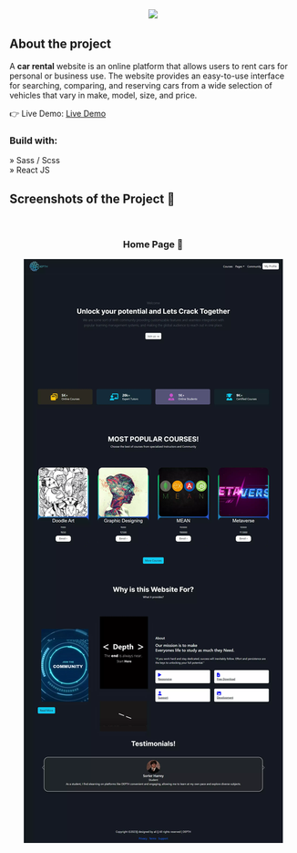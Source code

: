 <div align='center'><img style="width:30%" src='![elearn](https://github.com/Asifluvcode/Depth/assets/129084503/ba634637-279f-4e8d-ae26-b591c7685a92)
'/></div>

<h2>About the project</h2>

  <p>A <b>car rental</b> website is an online platform that allows users to rent cars for personal or business use. The website provides an easy-to-use interface for searching, comparing, and reserving cars from a wide selection of vehicles that vary in make, model, size, and price.</p>

👉 Live Demo: <a href='https://alisprofile.github.io/Depth/'>Live Demo</a>

<h3>Build with:</h3>

» Sass / Scss <br>
» React JS

<h2>Screenshots of the Project 📸</h2>
<br>
<h3 align='center'>Home Page 🏡</h3>

<div align='center'>
<img src='depth.jpeg'/>

</div>
